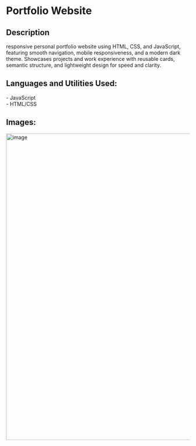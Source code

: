 <h1>Portfolio Website</h1>
<h2>Description</h2>
responsive personal portfolio website using HTML, CSS, and JavaScript, featuring smooth navigation, mobile responsiveness, and a modern dark theme. Showcases projects and work experience with reusable cards, semantic structure, and lightweight design for speed
and clarity.

<h2>Languages and Utilities Used:</h2>
- JavaScript <br>
- HTML/CSS <br>


<h2>Images:</h2>
<img width="1918" height="837" alt="image" src="https://github.com/user-attachments/assets/36563519-1705-4a7d-904c-cf8e262b7b9a" />

